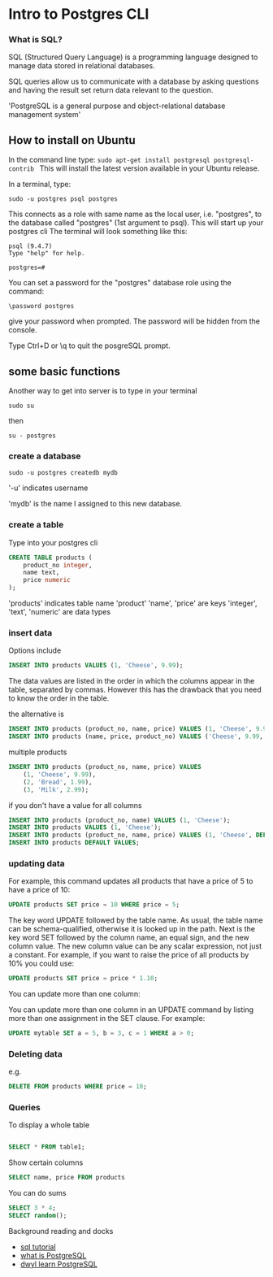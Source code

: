 # Intro to Postgres CLI

### What is SQL?

SQL (Structured Query Language) is a programming language designed to manage data stored in relational databases.

SQL queries allow us to communicate with a database by asking questions and having the result set return data relevant to the question.

'PostgreSQL is a general purpose and object-relational database management system'


## How to install on Ubuntu
In the command line type:
```sudo apt-get install postgresql postgresql-contrib ```
This will install the latest version available in your Ubuntu release.


In a terminal, type:

```sudo -u postgres psql postgres```

This connects as a role with same name as the local user, i.e. "postgres", to the database called "postgres" (1st argument to psql).
This will start up your postgres cli
The terminal will look something like this:

```
psql (9.4.7)
Type "help" for help.

postgres=#
```

You can set a password for the "postgres" database role using the command:

``` \password postgres ```

give your password when prompted. The password will be hidden from the console.

Type Ctrl+D or \q to quit the posgreSQL prompt.

## some basic functions

Another way to get into server is to type in your terminal

``` sudo su ```

then

```su - postgres```


### create a database

``` sudo -u postgres createdb mydb ```

'-u' indicates username

'mydb' is the name I assigned to this new database.  

### create a table
Type into your postgres cli
```sql
CREATE TABLE products (
    product_no integer,
    name text,
    price numeric
);
```

'products' indicates table name
'product' 'name', 'price' are keys
'integer', 'text', 'numeric' are data types

### insert data

Options include

```sql
INSERT INTO products VALUES (1, 'Cheese', 9.99);
```  
The data values are listed in the order in which the columns appear in the table, separated by commas. However this has the drawback that you need to know the order in the table.

the alternative is

```sql
INSERT INTO products (product_no, name, price) VALUES (1, 'Cheese', 9.99);
INSERT INTO products (name, price, product_no) VALUES ('Cheese', 9.99, 1);
```
multiple products

```sql
INSERT INTO products (product_no, name, price) VALUES
    (1, 'Cheese', 9.99),
    (2, 'Bread', 1.99),
    (3, 'Milk', 2.99);

```

if you don't have a value for all columns
```sql
INSERT INTO products (product_no, name) VALUES (1, 'Cheese');
INSERT INTO products VALUES (1, 'Cheese');
INSERT INTO products (product_no, name, price) VALUES (1, 'Cheese', DEFAULT);
INSERT INTO products DEFAULT VALUES;
```

### updating data

For example, this command updates all products that have a price of 5 to have a price of 10:
```sql
UPDATE products SET price = 10 WHERE price = 5;
```

The key word UPDATE followed by the table name. As usual, the table name can be schema-qualified, otherwise it is looked up in the path. Next is the key word SET followed by the column name, an equal sign, and the new column value. The new column value can be any scalar expression, not just a constant. For example, if you want to raise the price of all products by 10% you could use:

```sql
UPDATE products SET price = price * 1.10;
```

You can update more than one column:

You can update more than one column in an UPDATE command by listing more than one assignment in the SET clause. For example:
```sql
UPDATE mytable SET a = 5, b = 3, c = 1 WHERE a > 0;
```

### Deleting data
e.g.
```sql
DELETE FROM products WHERE price = 10;

```
### Queries

To display a whole table
```sql

SELECT * FROM table1;

```
Show certain columns

```sql
SELECT name, price FROM products
```

You can do sums

```sql
SELECT 3 * 4;
SELECT random();
```
Background reading and docks

+ [sql tutorial](http://www.sql-tutorial.net/)
+ [what is PostgreSQL](http://www.postgresqltutorial.com/what-is-postgresql/)
+ [dwyl learn PostgreSQL](https://github.com/dwyl/learn-postgresql)
